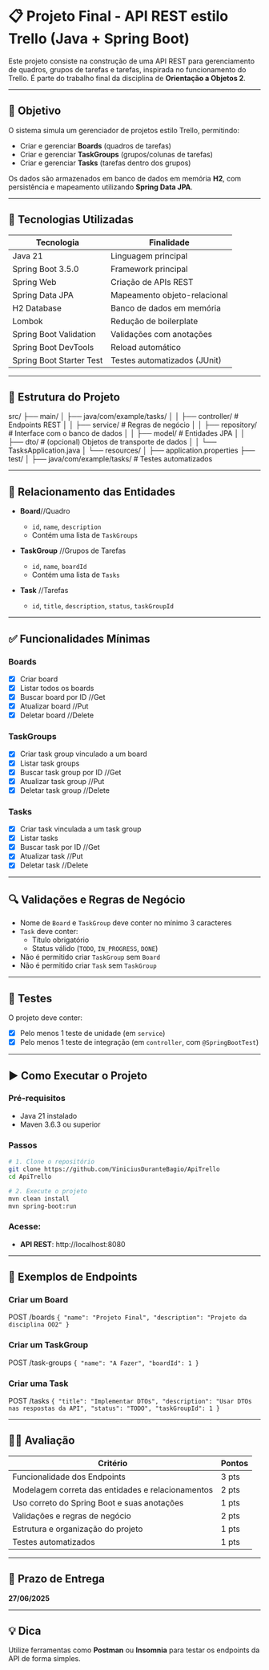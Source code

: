 
# 📋 Projeto Final - API REST estilo Trello (Java + Spring Boot)

Este projeto consiste na construção de uma API REST para gerenciamento de quadros, grupos de tarefas e tarefas, inspirada no funcionamento do Trello. É parte do trabalho final da disciplina de **Orientação a Objetos 2**.

---

## 📌 Objetivo

O sistema simula um gerenciador de projetos estilo Trello, permitindo:

- Criar e gerenciar **Boards** (quadros de tarefas)
- Criar e gerenciar **TaskGroups** (grupos/colunas de tarefas)
- Criar e gerenciar **Tasks** (tarefas dentro dos grupos)

Os dados são armazenados em banco de dados em memória **H2**, com persistência e mapeamento utilizando **Spring Data JPA**.

---

## 🧰 Tecnologias Utilizadas

| Tecnologia | Finalidade |
|------------|------------|
| Java 21 | Linguagem principal |
| Spring Boot 3.5.0 | Framework principal |
| Spring Web | Criação de APIs REST |
| Spring Data JPA | Mapeamento objeto-relacional |
| H2 Database | Banco de dados em memória |
| Lombok | Redução de boilerplate |
| Spring Boot Validation | Validações com anotações |
| Spring Boot DevTools | Reload automático |
| Spring Boot Starter Test | Testes automatizados (JUnit) |

---

## 🧱 Estrutura do Projeto

src/
├── main/
│   ├── java/com/example/tasks/
│   │   ├── controller/     # Endpoints REST
│   │   ├── service/        # Regras de negócio 
│   │   ├── repository/     # Interface com o banco de dados
│   │   ├── model/          # Entidades JPA
│   │   ├── dto/            # (opcional) Objetos de transporte de dados
│   │   └── TasksApplication.java
│   └── resources/
│       ├── application.properties
├── test/
│   ├── java/com/example/tasks/  # Testes automatizados

---

## 🔄 Relacionamento das Entidades

- **Board**//Quadro
    - `id`, `name`, `description`
    - Contém uma lista de `TaskGroups` 

- **TaskGroup** //Grupos de Tarefas
    - `id`, `name`, `boardId`
    - Contém uma lista de `Tasks`

- **Task** //Tarefas
    - `id`, `title`, `description`, `status`, `taskGroupId`

---

## ✅ Funcionalidades Mínimas

### Boards
- [x] Criar board
- [x] Listar todos os boards
- [x] Buscar board por ID //Get
- [x] Atualizar board //Put
- [x] Deletar board //Delete

### TaskGroups
- [x] Criar task group vinculado a um board
- [x] Listar task groups
- [x] Buscar task group por ID //Get
- [x] Atualizar task group //Put
- [x] Deletar task group //Delete

### Tasks
- [x] Criar task vinculada a um task group
- [x] Listar tasks
- [x] Buscar task por ID //Get
- [x] Atualizar task //Put
- [x] Deletar task //Delete

---

## 🔍 Validações e Regras de Negócio

- Nome de `Board` e `TaskGroup` deve conter no mínimo 3 caracteres
- `Task` deve conter:
    - Título obrigatório
    - Status válido (`TODO`, `IN_PROGRESS`, `DONE`)
- Não é permitido criar `TaskGroup` sem `Board`
- Não é permitido criar `Task` sem `TaskGroup`

---

## 🧪 Testes

O projeto deve conter:

- [x] Pelo menos 1 teste de unidade (em `service`)
- [x] Pelo menos 1 teste de integração (em `controller`, com `@SpringBootTest`)

---

## ▶️ Como Executar o Projeto

### Pré-requisitos
- Java 21 instalado
- Maven 3.6.3 ou superior

### Passos

```bash
# 1. Clone o repositório
git clone https://github.com/ViniciusDuranteBagio/ApiTrello
cd ApiTrello

# 2. Execute o projeto
mvn clean install
mvn spring-boot:run
```

### Acesse:
- **API REST**: http://localhost:8080

---

## 🔁 Exemplos de Endpoints

### Criar um Board
POST /boards
``
{
  "name": "Projeto Final",
  "description": "Projeto da disciplina OO2"
}
``

### Criar um TaskGroup
POST /task-groups
``
{
  "name": "A Fazer",
  "boardId": 1
}
``

### Criar uma Task
POST /tasks
``
{
  "title": "Implementar DTOs",
  "description": "Usar DTOs nas respostas da API",
  "status": "TODO",
  "taskGroupId": 1
}
``

---

## 🧑‍🏫 Avaliação

| Critério | Pontos |
|---------|--------|
| Funcionalidade dos Endpoints | 3 pts |
| Modelagem correta das entidades e relacionamentos | 2 pts |
| Uso correto do Spring Boot e suas anotações | 1 pts |
| Validações e regras de negócio | 2 pts |
| Estrutura e organização do projeto | 1 pts |
| Testes automatizados | 1 pts |

---

## 📅 Prazo de Entrega

**27/06/2025**

---

## 💡 Dica

Utilize ferramentas como **Postman** ou **Insomnia** para testar os endpoints da API de forma simples.
